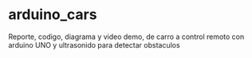 # arduino_cars

Reporte, codigo, diagrama y video demo,  de carro a control remoto con arduino UNO y ultrasonido para detectar obstaculos
